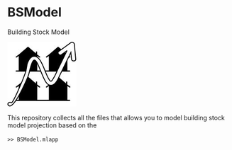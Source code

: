 # BSModel
Building Stock Model

![Tux, the Linux mascot](/BSModel/fig/icon_small.jpg)

This repository collects all the files that allows you to model building stock model projection based on the 

`` >> BSModel.mlapp ``

